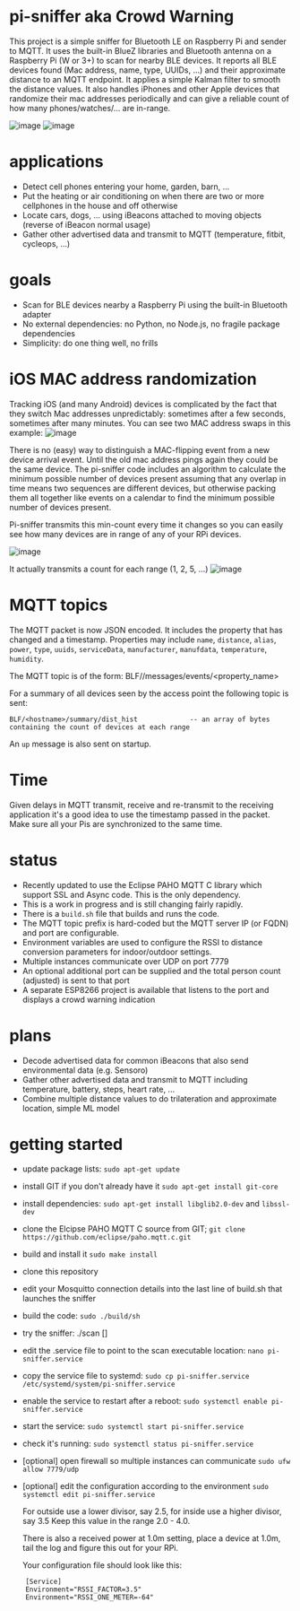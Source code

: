 # pi-sniffer aka Crowd Warning
This project is a simple sniffer for Bluetooth LE on Raspberry Pi and sender to MQTT. It uses the built-in BlueZ libraries and Bluetooth antenna on a Raspberry Pi (W or 3+) to scan for nearby BLE devices. 
It reports all BLE devices found (Mac address, name, type, UUIDs, ...) and their approximate distance to an MQTT endpoint. It applies a simple Kalman filter to smooth the distance values. It also handles iPhones and other Apple devices that randomize their mac addresses periodically and can give a reliable count of how many phones/watches/... are in-range.

![image](https://user-images.githubusercontent.com/347540/85953280-1cb7f300-b924-11ea-96d5-07c217a57e24.png "Multiple Pis and many BLE devices in action")
![image](https://user-images.githubusercontent.com/347540/85953412-dd3dd680-b924-11ea-8eeb-a3b328f91d19.png "A single stationary device")

# applications
* Detect cell phones entering your home, garden, barn, ...
* Put the heating or air conditioning on when there are two or more cellphones in the house and off otherwise
* Locate cars, dogs, ... using iBeacons attached to moving objects (reverse of iBeacon normal usage) 
* Gather other advertised data and transmit to MQTT (temperature, fitbit, cycleops, ...)

# goals
* Scan for BLE devices nearby a Raspberry Pi using the built-in Bluetooth adapter
* No external dependencies: no Python, no Node.js, no fragile package dependencies
* Simplicity: do one thing well, no frills

# iOS MAC address randomization
Tracking iOS (and many Android) devices is complicated by the fact that they switch Mac addresses unpredictably: sometimes after a few seconds, sometimes after many minutes. You can see two MAC address swaps in this example:
![image](https://user-images.githubusercontent.com/347540/85953525-cc419500-b925-11ea-9693-012aeaa61b60.png)

There is no (easy) way to distinguish a MAC-flipping event from a new device arrival event. Until the old mac address pings again they could be the same device.
The pi-sniffer code includes an algorithm to calculate the minimum possible number of devices present assuming that any overlap in time means two sequences are different devices, but otherwise packing them all together like events on a calendar to find the minimum possible number of devices present.

Pi-sniffer transmits this min-count every time it changes so you can easily see how many devices are in range of any of your RPi devices.

![image](https://user-images.githubusercontent.com/347540/85953581-54279f00-b926-11ea-8d02-fb155d409f61.png)

It actually transmits a count for each range (1, 2, 5, ...)
![image](https://user-images.githubusercontent.com/347540/86996091-8ffd0880-c15f-11ea-991b-8a613041e4a0.png)

# MQTT topics

The MQTT packet is now JSON encoded. It includes the property that has changed and a timestamp. Properties may include `name`, `distance`, `alias`, `power`, `type`, `uuids`, `serviceData`, `manufacturer`, `manufdata`, `temperature`, `humidity`.

The MQTT topic is of the form: BLF/<hostname>/messages/events/<property_name>
   
For a summary of all devices seen by the access point the following topic is sent:

    BLF/<hostname>/summary/dist_hist             -- an array of bytes containing the count of devices at each range 

An `up` message is also sent on startup.

# Time

Given delays in MQTT transmit, receive and re-transmit to the receiving application it's a good idea to use the timestamp passed in the packet. Make sure all your Pis are synchronized to the same time.

# status
* Recently updated to use the Eclipse PAHO MQTT C library which support SSL and Async code. This is the only dependency.
* This is a work in progress and is still changing fairly rapidly.
* There is a `build.sh` file that builds and runs the code. 
* The MQTT topic prefix is hard-coded but the MQTT server IP (or FQDN) and port are configurable.
* Environment variables are used to configure the RSSI to distance conversion parameters for indoor/outdoor settings.
* Multiple instances communicate over UDP on port 7779
* An optional additional port can be supplied and the total person count (adjusted) is sent to that port
* A separate ESP8266 project is available that listens to the port and displays a crowd warning indication

# plans
* Decode advertised data for common iBeacons that also send environmental data (e.g. Sensoro)
* Gather other advertised data and transmit to MQTT including temperature, battery, steps, heart rate, ...
* Combine multiple distance values to do trilateration and approximate location, simple ML model

# getting started

* update package lists: `sudo apt-get update`
* install GIT if you don't already have it `sudo apt-get install git-core`
* install dependencies: `sudo apt-get install libglib2.0-dev` and `libssl-dev`
* clone the Elcipse PAHO MQTT C source from GIT; 
    `git clone https://github.com/eclipse/paho.mqtt.c.git`
* build and install it
    `sudo make install`
* clone this repository
* edit your Mosquitto connection details into the last line of build.sh that launches the sniffer
* build the code:   `sudo ./build/sh`
* try the sniffer: ./scan <mqtt server ip> [<port>]
* edit the .service file to point to the scan executable location:
    `nano pi-sniffer.service`

* copy the service file to systemd:
    `sudo cp pi-sniffer.service /etc/systemd/system/pi-sniffer.service`

* enable the service to restart after a reboot:
    `sudo systemctl enable pi-sniffer.service`

* start the service:
    `sudo systemctl start pi-sniffer.service`

* check it's running:
    `sudo systemctl status pi-sniffer.service`

* [optional] open firewall so multiple instances can communicate
    `sudo ufw allow 7779/udp`

* [optional] edit the configuration according to the environment
    `sudo systemctl edit pi-sniffer.service`

    For outside use a lower divisor, say 2.5, for inside use a higher divisor, say 3.5
    Keep this value in the range 2.0 - 4.0.

    There is also a received power at 1.0m setting, place a device at 1.0m, tail the log and figure this out for your RPi.

    Your configuration file should look like this:

````
    [Service]
    Environment="RSSI_FACTOR=3.5"
    Environment="RSSI_ONE_METER=-64"
````
